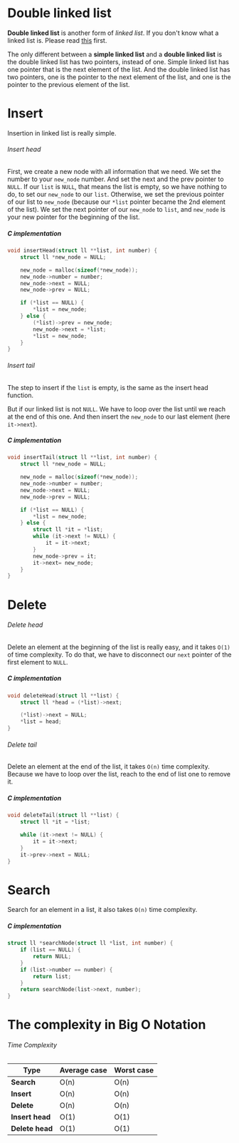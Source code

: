 # Double linked list

**Double linked list** is another form of *linked list*. If you don't know what a linked list is. Please read [this](https://github.com/03t02/C_algorithms/tree/master/Linked%20List) first.

The only different between a **simple linked list** and a **double linked list** is the double linked list has two pointers, instead of one. Simple linked list has one pointer that is the next element of the list. And the double linked list has two pointers, one is the pointer to the next element of the list, and one is the pointer to the previous element of the list.

# Insert

Insertion in linked list is really simple.

###### Insert head

First, we create a new node with all information that we need. We set the number to your `new_node` number. And set the next and the prev pointer to `NULL`. If our `list` is `NULL`, that means the list is empty, so we have nothing to do, to set our `new_node` to our `list`. Otherwise, we set the previous pointer of our list to `new_node` (because our `*list` pointer became the 2nd element of the list). We set the next pointer of our `new_node` to `list`, and `new_node` is your new pointer for the beginning of the list.

##### C implementation

```C
void insertHead(struct ll **list, int number) {
    struct ll *new_node = NULL;

    new_node = malloc(sizeof(*new_node));
    new_node->number = number;
    new_node->next = NULL;
    new_node->prev = NULL;

    if (*list == NULL) {
        *list = new_node;
    } else {
        (*list)->prev = new_node;
        new_node->next = *list;
        *list = new_node;
    }
}
```

###### Insert tail

The step to insert if the `list` is empty, is the same as the insert head function.

But if our linked list is not `NULL`. We have to loop over the list until we reach at the end of this one.
And then insert the `new_node` to our last element (here `it->next`).

##### C implementation

```C
void insertTail(struct ll **list, int number) {
    struct ll *new_node = NULL;

    new_node = malloc(sizeof(*new_node));
    new_node->number = number;
    new_node->next = NULL;
    new_node->prev = NULL;

    if (*list == NULL) {
        *list = new_node;
    } else {
        struct ll *it = *list;
        while (it->next != NULL) {
            it = it->next;
        }
        new_node->prev = it;
        it->next= new_node;
    }
}
```

# Delete
###### Delete head
Delete an element at the beginning of the list is really easy, and it takes `O(1)` of time complexity. To do that, we have to disconnect our `next` pointer of the first element to `NULL`.

##### C implementation

```C
void deleteHead(struct ll **list) {
    struct ll *head = (*list)->next;

    (*list)->next = NULL;
    *list = head;
}
```

###### Delete tail
Delete an element at the end of the list, it takes `O(n)` time complexity. Because we have to loop over the list, reach to the end of list one to remove it.

##### C implementation

```C
void deleteTail(struct ll **list) {
    struct ll *it = *list;

    while (it->next != NULL) {
        it = it->next;
    }
    it->prev->next = NULL;
}
```

# Search
Search for an element in a list, it also takes `O(n)` time complexity.

##### C implementation

```C
struct ll *searchNode(struct ll *list, int number) {
    if (list == NULL) {
        return NULL;
    }
    if (list->number == number) {
        return list;
    }
    return searchNode(list->next, number);
}
```

# The complexity in Big O Notation
###### Time Complexity
| Type            | Average case | Worst case |
|-----------------|--------------|------------|
| **Search**      | O(n)         | O(n)       |
| **Insert**      | O(n)         | O(n)       |
| **Delete**      | O(n)         | O(n)       |
| **Insert head** | O(1)         | O(1)       |
| **Delete head** | O(1)         | O(1)       |
